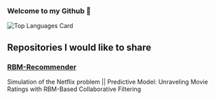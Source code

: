 ### Welcome to my Github 👋

![Top Languages Card](https://github-readme-stats.vercel.app/api/top-langs/?username=H4D32&theme=swift&layout=compact)

## Repositories I would like to share

### [RBM-Recommender](https://github.com/H4D32/RBM-Recommender)
Simulation of the Netflix problem || Predictive Model: Unraveling Movie Ratings with RBM-Based Collaborative Filtering

<!--
**H4D32/H4D32** is a ✨ _special_ ✨ repository because its `README.md` (this file) appears on your GitHub profile.

Here are some ideas to get you started:

- 🔭 I’m currently working on ...
- 🌱 I’m currently learning ...
- 👯 I’m looking to collaborate on ...
- 🤔 I’m looking for help with ...
- 💬 Ask me about ...
- 📫 How to reach me: ...
- 😄 Pronouns: ...
- ⚡ Fun fact: ...
-->
